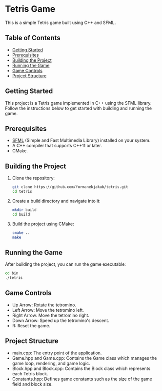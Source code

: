 # Tetris Game

This is a simple Tetris game built using C++ and SFML.

## Table of Contents
- [Getting Started](#getting-started)
- [Prerequisites](#prerequisites)
- [Building the Project](#building-the-project)
- [Running the Game](#running-the-game)
- [Game Controls](#game-controls)
- [Project Structure](#project-structure)

## Getting Started

This project is a Tetris game implemented in C++ using the SFML library. Follow the instructions below to get started with building and running the game.

## Prerequisites

- [SFML](https://www.sfml-dev.org/download.php) (Simple and Fast Multimedia Library) installed on your system.
- A C++ compiler that supports C++11 or later.
- CMake.

## Building the Project

1. Clone the repository:

    ```sh
    git clone https://github.com/formanekjakub/tetris.git
    cd tetris
    ```

2. Create a build directory and navigate into it:

    ```sh
    mkdir build
    cd build
    ```

3. Build the project using CMake:

    ```sh
    cmake ..
    make
    ```

## Running the Game

After building the project, you can run the game executable:

```sh
cd bin
./tetris
```

## Game Controls

- Up Arrow: Rotate the tetromino.
- Left Arrow: Move the tetromino left.
- Right Arrow: Move the tetromino right.
- Down Arrow: Speed up the tetromino's descent.
- R: Reset the game.

## Project Structure

- main.cpp: The entry point of the application.
- Game.hpp and Game.cpp: Contains the Game class which manages the game loop, rendering, and game logic.
- Block.hpp and Block.cpp: Contains the Block class which represents each Tetris block.
- Constants.hpp: Defines game constants such as the size of the game field and block size.


